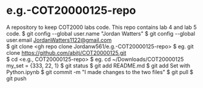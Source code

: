 # e.g.-COT20000125-repo
A repository to keep COT2000 labs code.
This repo contains lab 4 and lab 5 code.
$ git config --global user.name "Jordan Watters"
$ git config --global user.email JordanWatters1122@gmail.com                    
$ git clone <gh repo clone Jordanw561/e.g.-COT20000125-repo>
$ eg. git clone https://github.com/abitj/COT20000125.git                        
$ cd <e.g., COT20000125-repo>
$ eg. cd ~/Downloads/COT20000125
my_set = {333, 22, 1}
$ git status
$ git add README.md
$ git add Set with Python.ipynb
$ git commit -m "I made changes to the two files"
$ git pull
$ git push
